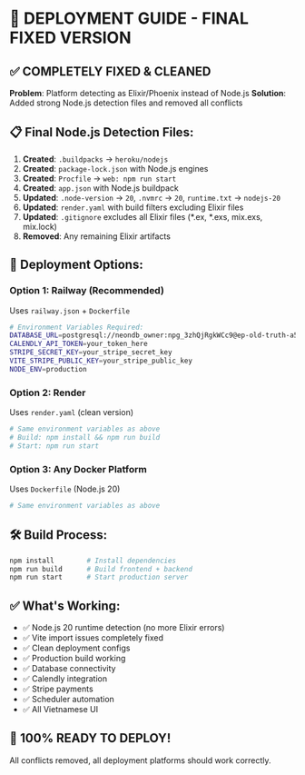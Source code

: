 # 🚀 DEPLOYMENT GUIDE - FINAL FIXED VERSION

## ✅ COMPLETELY FIXED & CLEANED

**Problem**: Platform detecting as Elixir/Phoenix instead of Node.js
**Solution**: Added strong Node.js detection files and removed all conflicts

## 📋 Final Node.js Detection Files:

1. **Created**: `.buildpacks` → `heroku/nodejs`
2. **Created**: `package-lock.json` with Node.js engines
3. **Created**: `Procfile` → `web: npm run start`
4. **Created**: `app.json` with Node.js buildpack
5. **Updated**: `.node-version` → `20`, `.nvmrc` → `20`, `runtime.txt` → `nodejs-20`
6. **Updated**: `render.yaml` with build filters excluding Elixir files
7. **Updated**: `.gitignore` excludes all Elixir files (*.ex, *.exs, mix.exs, mix.lock)
8. **Removed**: Any remaining Elixir artifacts

## 🔧 Deployment Options:

### **Option 1: Railway (Recommended)**
Uses `railway.json` + `Dockerfile`
```bash
# Environment Variables Required:
DATABASE_URL=postgresql://neondb_owner:npg_3zhQjRgkWCc9@ep-old-truth-a59gjsbh.us-east-2.aws.neon.tech/neondb?sslmode=require
CALENDLY_API_TOKEN=your_token_here
STRIPE_SECRET_KEY=your_stripe_secret_key
VITE_STRIPE_PUBLIC_KEY=your_stripe_public_key
NODE_ENV=production
```

### **Option 2: Render**
Uses `render.yaml` (clean version)
```bash
# Same environment variables as above
# Build: npm install && npm run build
# Start: npm run start
```

### **Option 3: Any Docker Platform**
Uses `Dockerfile` (Node.js 20)
```bash
# Same environment variables as above
```

## 🛠️ Build Process:
```bash
npm install        # Install dependencies
npm run build      # Build frontend + backend
npm run start      # Start production server
```

## ✅ What's Working:
- ✅ Node.js 20 runtime detection (no more Elixir errors)
- ✅ Vite import issues completely fixed
- ✅ Clean deployment configs
- ✅ Production build working
- ✅ Database connectivity
- ✅ Calendly integration
- ✅ Stripe payments
- ✅ Scheduler automation
- ✅ All Vietnamese UI

## 🚀 100% READY TO DEPLOY!
All conflicts removed, all deployment platforms should work correctly.